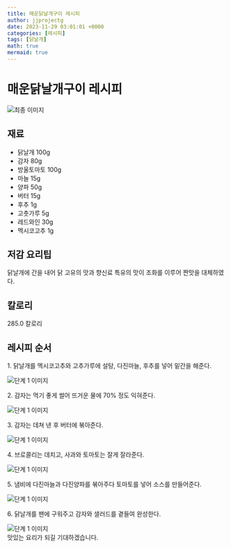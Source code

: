 ```yaml
---
title: 매운닭날개구이 레시피
author: jjprojectg
date: 2023-11-29 03:01:01 +0000
categories: [레시피]
tags: [닭날개]
math: true
mermaid: true
---
```

<meta name="og:type" content="website"/>
<meta charset="UTF-8"/>
<div class="header">
  <h1>매운닭날개구이 레시피</h1>
</div>

<div class="container my-4">
  <div class="row">
    <div class="col-12 col-md-6">
      <div class="recipe-image">
        <img src="http://www.foodsafetykorea.go.kr/uploadimg/cook/10_00383_2.png" class="step-image" alt="최종 이미지"/>
      </div>
    </div>
    <div class="col-12 col-md-6">
      <div class="ingredients">
        <h2>재료</h2>
        <ul class="card">
          <li> 닭날개 100g </li>
          <li>  감자 80g </li>
          <li>  방울토마토 100g </li>
          <li> 마늘 15g </li>
          <li>  양파 50g </li>
          <li>  버터 15g </li>
          <li>  후추 1g </li>
          <li> 고춧가루 5g </li>
          <li>  레드와인 30g </li>
          <li>  멕시코고추 1g </li>
</ul>
      </div>
    </div>
    <div class="col-12 col-md-6">
      <div class="ingredients">
        <h2>저감 요리팁</h2>
        <div class="card"> 
          <p>
            닭날개에 간을 내어 닭 고유의 맛과 향신료 특유의 맛이 조화를 이루어 짠맛을 대체하였다.
          </p>
        </div>
      </div>
      <div class="ingredients">
        <h2>칼로리</h2>
        <div class="card"> 
          <p>
            285.0 칼로리
          </p>
        </div>
      </div>
    </div>
  </div>

  <h2 class="my-4">레시피 순서</h2>
  <div class="card recipe-card">
    <div class="card-body recipe-step">
      <p class="card-text step-description">1. 닭날개를 멕시코고추와 고추가루에 설탕,
다진마늘, 후추를 넣어 밑간을 해준다.</p>
      <img src="http://www.foodsafetykorea.go.kr/uploadimg/cook/20_00383_01.png" alt="단계 1 이미지" class="step-image"/>
    </div>
  </div>
  <div class="card recipe-card">
    <div class="card-body recipe-step">
      <p class="card-text step-description">2. 감자는 먹기 좋게 썰어 뜨거운 물에 70%
정도 익혀준다.</p>
      <img src="http://www.foodsafetykorea.go.kr/uploadimg/cook/20_00383_02.png" alt="단계 1 이미지" class="step-image"/>
    </div>
  </div>
  <div class="card recipe-card">
    <div class="card-body recipe-step">
      <p class="card-text step-description">3. 감자는 데쳐 낸 후 버터에 볶아준다.</p>
      <img src="http://www.foodsafetykorea.go.kr/uploadimg/cook/20_00383_03.png" alt="단계 1 이미지" class="step-image"/>
    </div>
  </div>
  <div class="card recipe-card">
    <div class="card-body recipe-step">
      <p class="card-text step-description">4. 브로콜리는 데치고, 사과와 토마토는 잘게
잘라준다.</p>
      <img src="http://www.foodsafetykorea.go.kr/uploadimg/cook/20_00383_04.png" alt="단계 1 이미지" class="step-image"/>
    </div>
  </div>
  <div class="card recipe-card">
    <div class="card-body recipe-step">
      <p class="card-text step-description">5. 냄비에 다진마늘과 다진양파를 볶아주다
토마토를 넣어 소스를 만들어준다.</p>
      <img src="http://www.foodsafetykorea.go.kr/uploadimg/cook/20_00383_05.png" alt="단계 1 이미지" class="step-image"/>
    </div>
  </div>
  <div class="card recipe-card">
    <div class="card-body recipe-step">
      <p class="card-text step-description">6. 닭날개를 팬에 구워주고 감자와 샐러드를
곁들여 완성한다.</p>
      <img src="http://www.foodsafetykorea.go.kr/uploadimg/cook/20_00383_06.png" alt="단계 1 이미지" class="step-image"/>
    </div>
  </div>

</div>
맛있는 요리가 되길 기대하겠습니다.
